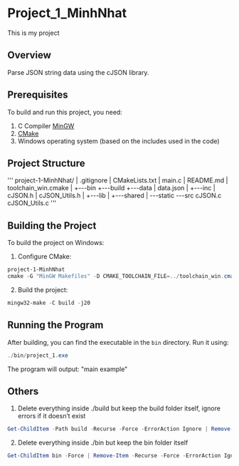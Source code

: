 # Project_1_MinhNhat

This is my project

## Overview

Parse JSON string data using the cJSON library.

## Prerequisites

To build and run this project, you need:

1. C Compiler [MinGW](https://sourceforge.net/projects/mingw/)
2. [CMake](https://cmake.org/download/)
3. Windows operating system (based on the includes used in the code)

## Project Structure

'''
project-1-MinhNhat/
|   .gitignore
|   CMakeLists.txt
|   main.c
|   README.md
|   toolchain_win.cmake
|
+---bin
+---build
+---data
|       data.json
|
+---inc
|       cJSON.h
|       cJSON_Utils.h
|
+---lib
|   +---shared
|   \---static
\---src
        cJSON.c
        cJSON_Utils.c
'''

## Building the Project

To build the project on Windows:

1. Configure CMake:

```powershell
project-1-MinhNhat
cmake -G "MinGW Makefiles" -D CMAKE_TOOLCHAIN_FILE=../toolchain_win.cmake -B build .
```

2. Build the project:

```powershell
mingw32-make -C build -j20
```

## Running the Program

After building, you can find the executable in the `bin` directory. Run it using:

```powershell
./bin/project_1.exe 
```

The program will output: "main example"

## Others

1. Delete everything inside ./build but keep the build folder itself, ignore errors if it doesn’t exist
```powershell
Get-ChildItem -Path build -Recurse -Force -ErrorAction Ignore | Remove-Item -Recurse -Force -ErrorAction Ignore
```

2. Delete everything inside ./bin but keep the bin folder itself
```powershell
Get-ChildItem bin -Force | Remove-Item -Recurse -Force -ErrorAction Ignore
```